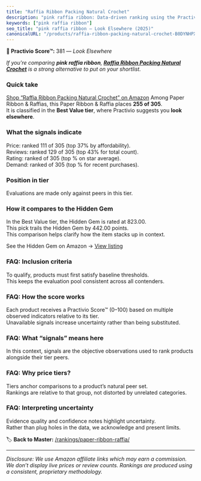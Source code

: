 ```yaml
---
title: "Raffia Ribbon Packing Natural Crochet"
description: "pink raffia ribbon: Data-driven ranking using the Practivio Score™. Positioned by quality, value, demand, findability, momentum."
keywords: ["pink raffia ribbon"]
seo_title: "pink raffia ribbon — Look Elsewhere (2025)"
canonicalURL: "/products/raffia-ribbon-packing-natural-crochet-B0DYNHPXJD/"
---
```


**🚫 Practivio Score™:** 381 — _Look Elsewhere_


*If you're comparing **pink raffia ribbon**, **[Raffia Ribbon Packing Natural Crochet](https://www.amazon.com/dp/B0DYNHPXJD?tag=practivio-20)** is a strong alternative to put on your shortlist.*
### Quick take
[Shop “Raffia Ribbon Packing Natural Crochet” on Amazon](https://www.amazon.com/dp/B0DYNHPXJD?tag=practivio-20)
Among Paper Ribbon & Raffias, this Paper Ribbon & Raffia places **255 of 305**.  
It is classified in the **Best Value tier**, where Practivio suggests you **look elsewhere**.

### What the signals indicate
Price: ranked 111 of 305 (top 37% by affordability).  
Reviews: ranked 129 of 305 (top 43% for total count).  
Rating: ranked  of 305 (top % on star average).  
Demand: ranked  of 305 (top % for recent purchases).

### Position in tier
Evaluations are made only against peers in this tier.

### How it compares to the Hidden Gem
In the Best Value tier, the Hidden Gem is rated at 823.00.  
This pick trails the Hidden Gem by 442.00 points.  
This comparison helps clarify how the item stacks up in context.  

See the Hidden Gem on Amazon → [View listing](https://www.amazon.com/dp/B072XBTGHN?tag=practivio-20)

### FAQ: Inclusion criteria
To qualify, products must first satisfy baseline thresholds.  
This keeps the evaluation pool consistent across all contenders.

### FAQ: How the score works
Each product receives a Practivio Score™ (0–100) based on multiple observed indicators relative to its tier.  
Unavailable signals increase uncertainty rather than being substituted.

### FAQ: What “signals” means here
In this context, signals are the objective observations used to rank products alongside their tier peers.

### FAQ: Why price tiers?
Tiers anchor comparisons to a product’s natural peer set.  
Rankings are relative to that group, not distorted by unrelated categories.

### FAQ: Interpreting uncertainty
Evidence quality and confidence notes highlight uncertainty.  
Rather than plug holes in the data, we acknowledge and present limits.


🏷️ **Back to Master:** [/rankings/paper-ribbon-raffia/](/rankings/paper-ribbon-raffia/)

---
_Disclosure: We use Amazon affiliate links which may earn a commission. We don’t display live prices or review counts. Rankings are produced using a consistent, proprietary methodology._
